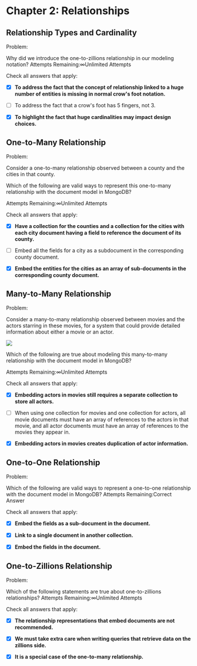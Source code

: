 # Chapter 2: Relationships

## Relationship Types and Cardinality

Problem:

Why did we introduce the one-to-zillions relationship in our modeling notation?
Attempts Remaining:∞Unlimited Attempts

Check all answers that apply:

- [x] **To address the fact that the concept of relationship linked to a huge number of entities is missing in normal crow's foot notation.**

- [ ] To address the fact that a crow's foot has 5 fingers, not 3.

- [x] **To highlight the fact that huge cardinalities may impact design choices.**

## One-to-Many Relationship

Problem:

Consider a one-to-many relationship observed between a county and the cities in that county.

Which of the following are valid ways to represent this one-to-many relationship with the document model in MongoDB?

Attempts Remaining:∞Unlimited Attempts

Check all answers that apply:

- [x] **Have a collection for the counties and a collection for the cities with each city document having a field to reference the document of its county.**

- [ ] Embed all the fields for a city as a subdocument in the corresponding county document.

- [x] **Embed the entities for the cities as an array of sub-documents in the corresponding county document.**

## Many-to-Many Relationship

Problem:

Consider a many-to-many relationship observed between movies and the actors starring in these movies, for a system that could provide detailed information about either a movie or an actor.

![](https://university-courses.s3.amazonaws.com/M320/rst-images-prob_movies_actors.png)

Which of the following are true about modeling this many-to-many relationship with the document model in MongoDB?

Attempts Remaining:∞Unlimited Attempts

Check all answers that apply:

- [x] **Embedding actors in movies still requires a separate collection to store all actors.**

- [ ] When using one collection for movies and one collection for actors, all movie documents must have an array of references to the actors in that movie, and all actor documents must have an array of references to the movies they appear in.

- [x] **Embedding actors in movies creates duplication of actor information.**

## One-to-One Relationship

Problem:

Which of the following are valid ways to represent a one-to-one relationship with the document model in MongoDB?
Attempts Remaining:Correct Answer

Check all answers that apply:

- [x] **Embed the fields as a sub-document in the document.**

- [x] **Link to a single document in another collection.**

- [x] **Embed the fields in the document.**

## One-to-Zillions Relationship

Problem:

Which of the following statements are true about one-to-zillions relationships?
Attempts Remaining:∞Unlimited Attempts

Check all answers that apply:

- [x] **The relationship representations that embed documents are not recommended.**

- [x] **We must take extra care when writing queries that retrieve data on the zillions side.**

- [x] **It is a special case of the one-to-many relationship.**
